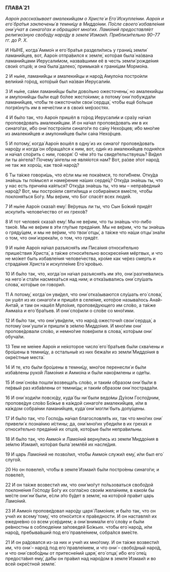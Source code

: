 ### ГЛАВА́ 21

_Ааро́н расска́зывает амалеки́йцам о Христе́ и Его́ Искупле́нии. Ааро́н и его́ бра́тья заключены́ в темни́цу в Миддо́нии. По́сле своего́ избавле́ния они́ у́чат в синаго́гах и обраща́ют мно́гих. Ламо́ний предоставля́ет религио́зную свобо́ду наро́ду в земле́ Измаи́л. Приблизи́тельно 90–77 гг. до Р. Х._

И НЫ́НЕ, когда́ Аммо́н и его́ бра́тья раздели́лись у грани́ц земли́ ламани́йцев, вот, Ааро́н отпра́вился к земле́, кото́рая была́ на́звана ламани́йцами Иерусали́мом, назва́вшими её в честь земли́ рожде́ния свои́х отцо́в; и она́ была́ далеко́, примыка́я к грани́цам Мормо́на.

2 И ны́не, ламани́йцы и амалеки́йцы и наро́д Амуло́на постро́или вели́кий го́род, кото́рый был на́зван Иерусали́м.

3 И ны́не, са́ми ламани́йцы бы́ли дово́льно ожесточены́, но амалеки́йцы и амулони́йцы бы́ли ещё бо́лее жесто́кими; а потому́ они́ побужда́ли ламани́йцев, что́бы те ожесточи́ли свои́ сердца́, что́бы ещё бо́льше погря́знуть им в нече́стии и в свои́х ме́рзостях.

4 И бы́ло так, что Ааро́н пришёл в го́род Иерусали́м и сра́зу на́чал пропове́довать амалеки́йцам. И он на́чал пропове́довать им в их синаго́гах, и́бо они́ постро́или синаго́ги по са́ну Нехо́рцев; и́бо мно́гие из амалеки́йцев и амулони́йцев бы́ли са́на Нехо́рцев.

5 И потому́, когда́ Ааро́н вошёл в одну́ из их синаго́г пропове́довать наро́ду и когда́ он обраща́лся к ним, вот, оди́н из амалеки́йцев подня́лся и на́чал спо́рить с ним, говоря́: О чём э́то ты свиде́тельствуешь? Ви́дел ли ты а́нгела? Почему́ а́нгелы не явля́ются нам? Вот, ра́зве э́тот наро́д не так же хоро́ш, как твой наро́д?

6 Ты та́кже говори́шь, что е́сли мы не пока́емся, то поги́бнем. Отку́да зна́ешь ты по́мысел и наме́рение на́ших серде́ц? Отку́да зна́ешь ты, что у нас есть причи́на ка́яться? Отку́да зна́ешь ты, что мы – непра́ведный наро́д? Вот, мы постро́или святи́лища и собира́емся вме́сте, что́бы поклоня́ться Бо́гу. Мы ве́рим, что Бог спасёт всех люде́й.

7 И ны́не Ааро́н сказа́л ему́: Ве́руешь ли ты, что Сын Бо́жий придёт искупи́ть челове́чество от их грехо́в?

8 И тот челове́к сказа́л ему́: Мы не ве́рим, что ты зна́ешь что-ли́бо тако́е. Мы не ве́рим в э́ти глу́пые преда́ния. Мы не ве́рим, что ты зна́ешь о гряду́щем, и мы не ве́рим, что твои́ отцы́, а та́кже что на́ши отцы́ зна́ли о том, что они́ изрека́ли, о том, что грядёт.

9 И ны́не Ааро́н на́чал разъясня́ть им Писа́ния относи́тельно прише́ствия Христа́, а та́кже относи́тельно воскресе́ния мёртвых, и что не мо́жет быть избавле́ния челове́чества, кро́ме как че́рез смерть и страда́ния Христа́ и искупле́ние Его́ кро́вью.

10 И бы́ло так, что, когда́ он на́чал разъясня́ть им э́то, они́ разгне́вались на него́ и ста́ли насмеха́ться над ним; и отка́зывались они́ слу́шать слова́, кото́рые он говори́л.

11 А потому́, когда́ он уви́дел, что они́ отка́зываются слу́шать его́ слова́, он ушёл из их синаго́ги и пришёл в селе́ние, кото́рое называ́лось Ана́й-Анта́й, и там он нашёл Муло́хия, пропове́дующего им сло́во, а та́кже Амма́ха и его́ бра́тьев. И они́ спо́рили о сло́ве со мно́гими.

12 И бы́ло так, что они́ уви́дели, что наро́д ожесточи́л свои́ сердца́, а потому́ они́ ушли́ и пришли́ в зе́млю Миддо́ния. И мно́гим они́ пропове́довали сло́во, и немно́гие пове́рили в слова́, кото́рым они́ обуча́ли.

13 Тем не ме́нее Ааро́н и не́которое число́ его́ бра́тьев бы́ли схва́чены и бро́шены в темни́цу, а остальны́е из них бежа́ли из земли́ Миддо́ния в окре́стные места́.

14 И те, кто бы́ли бро́шены в темни́цу, мно́гое перенесли́ и бы́ли изба́влены руко́й Ламо́ния и Аммо́на и бы́ли нако́рмлены и оде́ты.

15 И они́ сно́ва пошли́ возвеща́ть сло́во, и таки́м о́бразом они́ бы́ли в пе́рвый раз изба́влены от темни́цы; и таки́м о́бразом они́ пострада́ли.

16 И они́ ходи́ли повсю́ду, куда́ бы ни́ были ведо́мы Ду́хом Госпо́дним, пропове́дуя сло́во Бо́жье в ка́ждой синаго́ге амалеки́йцев, и́ли в ка́ждом собра́нии ламани́йцев, куда́ они́ могли́ быть допу́щены.

17 И бы́ло так, что Госпо́дь на́чал благословля́ть их, так что мно́гих они́ привели́ к позна́нию и́стины; да, они́ мно́гих убеди́ли в их греха́х и относи́тельно преда́ний их отцо́в, кото́рые бы́ли непра́вильны.

18 И бы́ло так, что Аммо́н и Ламо́ний верну́лись из земли́ Миддо́ния в зе́млю Измаи́л, кото́рая была́ землёй их насле́дия.

19 И царь Ламо́ний не позво́лил, что́бы Аммо́н служи́л ему́, и́ли был его́ слуго́й.

20 Но он повеле́л, что́бы в земле́ Измаи́л бы́ли постро́ены синаго́ги; и повеле́л,

22 И он та́кже возвести́л им, что они́ мо́гут по́льзоваться свобо́дой поклоне́ния Го́споду Бо́гу их согла́сно свои́м жела́ниям, в како́м бы ме́сте они́ ни́ были, е́сли э́то бу́дет в земле́, на кото́рой пра́вит царь Ламо́ний.

23 И Аммо́н пропове́довал наро́ду царя́ Ламо́ния; и бы́ло так, что он учи́л их всему́ тому́, что отно́сится к пра́ведности. И он наставля́л их ежедне́вно со всем усе́рдием; а они́ внима́ли его́ сло́ву и бы́ли ре́вностны в соблюде́нии за́поведей Бо́жьих. что́бы его́ наро́д, и́ли наро́д, пребыва́вший под его́ правле́нием, собра́лся вме́сте.

21 И он ра́довался из-за них и учи́л их мно́гому. И он та́кже возвести́л им, что они́ – наро́д под его́ правле́нием, и что они́ – свобо́дный наро́д, и что они́ свобо́дны от притесне́ний царя́, его́ отца́; и́бо его́ оте́ц предоста́вил ему́, да́бы он пра́вил над наро́дом в земле́ Измаи́л и во всей окре́стной земле́.
